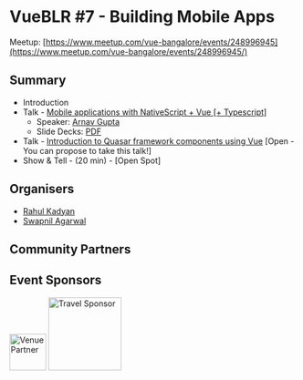# VueBLR #7 - Building Mobile Apps

Meetup: [https://www.meetup.com/vue-bangalore/events/248996945](https://www.meetup.com/vue-bangalore/events/248996945/)  
<!-- Recoding: [https://www.pscp.tv/w/1jMKgddOEpXGL](https://www.pscp.tv/w/1jMKgddOEpXGL) -->

## Summary

- Introduction
- Talk - [Mobile applications with NativeScript + Vue [+ Typescript]](https://github.com/znck/vue-bangalore/issues/7)
  - Speaker: [Arnav Gupta](https://twitter.com/championswimmer)
  - Slide Decks: [PDF](https://speakerdeck.com/championswimmer/nativescript-vue-at-vue-bangalore-number-7)
- Talk - [Introduction to Quasar framework components using Vue](https://github.com/znck/vue-bangalore/issues/12)  [Open - You can propose to take this talk!]
- Show & Tell - (20 min) - [Open Spot]

## Organisers

- [Rahul Kadyan](https://twitter.com/znck)
- [Swapnil Agarwal](https://twitter.com/SwapAgarwal)

## Community Partners

## Event Sponsors

<img src="https://hasgeek.com/static/img/hg-banner.png" width=64 title="Venue Partner" />  <img src="https://codingblocks.com/assets/images/cb/cblogo.png" width=128 title="Travel Sponsor" />
